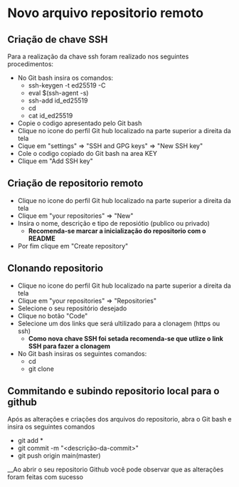 # Novo arquivo repositorio remoto

## Criação de chave SSH
Para a realização da chave ssh foram realizado nos seguintes procedimentos:
* No Git bash insira os comandos:
   * ssh-keygen -t ed25519 -C <email-do-usuario> 
   * eval $(ssh-agent -s)
   * ssh-add id_ed25519 
   * cd <diretorio-onde-foi-instalado-o-ssh>
   * cat id_ed25519
* Copie o codigo apresentado pelo Git bash
* Clique no icone do perfil Git hub localizado na parte superior a direita da tela
* Cique em "settings" => "SSH and GPG keys" => "New SSH key"
* Cole o codigo copiado do Git bash na area KEY
* Clique em "Add SSH key"

## Criação de repositorio remoto
* Clique no icone do perfil Git hub localizado na parte superior a direita da tela
* Clique em "your repositories" => "New" 
* Insira o nome, descrição e tipo de reposiótio (publico ou privado)
   * __Recomenda-se marcar a inicialização do repositorio com o README__
* Por fim clique em "Create repository"

## Clonando repositorio 
* Clique no icone do perfil Git hub localizado na parte superior a direita da tela
* Clique em "your repositories" => "Repositories" 
* Selecione o seu repositório desejado
* Clique no botão "Code"
* Selecione um dos links que será ultilizado para a clonagem (https ou ssh)
   * __Como nova chave SSH foi setada recomenda-se que utlize o link SSH para fazer a clonagem__
* No Git bash insiras os seguintes comandos:
   * cd <diretorio-desejado>
   * git clone <link-github>

## Commitando e subindo repositorio local para o github
Após as alterações e criações dos arquivos do repositorio, abra o Git bash e insira os seguintes comandos
* git add *
* git commit -m "<descrição-da-commit>"
* git push origin main(master)

__Ao abrir o seu repositorio Github você pode observar que as alterações foram feitas com sucesso